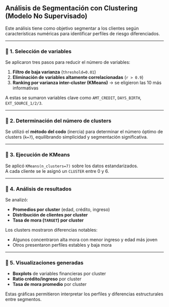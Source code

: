 ## Análisis de Segmentación con Clustering (Modelo No Supervisado)

Este análisis tiene como objetivo segmentar a los clientes según características numéricas para identificar perfiles de riesgo diferenciados.

---

### 🔹 1. Selección de variables

Se aplicaron tres pasos para reducir el número de variables:

1. **Filtro de baja varianza** (`threshold=0.01`)
2. **Eliminación de variables altamente correlacionadas** (`r > 0.9`)
3. **Ranking por varianza inter-cluster (KMeans)** → se eligieron las 10 más informativas

A estas se sumaron variables clave como `AMT_CREDIT`, `DAYS_BIRTH`, `EXT_SOURCE_1/2/3`.

---

### 🔹 2. Determinación del número de clusters

Se utilizó el **método del codo** (inercia) para determinar el número óptimo de clusters (`k=7`), equilibrando simplicidad y segmentación significativa.

---

### 🔹 3. Ejecución de KMeans

Se aplicó `KMeans(n_clusters=7)` sobre los datos estandarizados.  
A cada cliente se le asignó un `CLUSTER` entre 0 y 6.

---

### 🔹 4. Análisis de resultados

Se analizó:

- **Promedios por cluster** (edad, crédito, ingreso)
- **Distribución de clientes por cluster**
- **Tasa de mora (`TARGET`) por cluster**

Los clusters mostraron diferencias notables:
- Algunos concentraron alta mora con menor ingreso y edad más joven
- Otros presentaron perfiles estables y baja mora

---

### 🔹 5. Visualizaciones generadas

- **Boxplots** de variables financieras por cluster
- **Ratio crédito/ingreso** por cluster
- **Tasa de mora promedio** por cluster

Estas gráficas permitieron interpretar los perfiles y diferencias estructurales entre segmentos.

